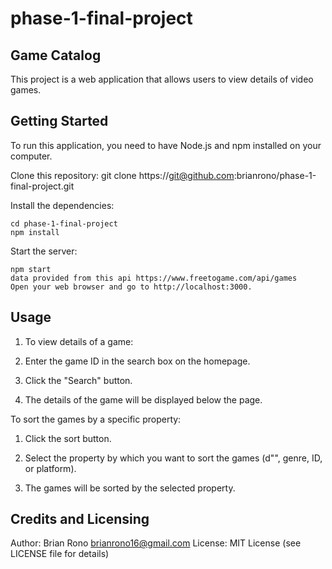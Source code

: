 # phase-1-final-project
## Game Catalog
This project is a web application that allows users to view details of video games.

## Getting Started
To run this application, you need to have Node.js and npm installed on your computer.

Clone this repository:
git clone https://git@github.com:brianrono/phase-1-final-project.git

 Install the dependencies:

    cd phase-1-final-project
    npm install

 Start the server:

    npm start
    data provided from this api https://www.freetogame.com/api/games
    Open your web browser and go to http://localhost:3000.

## Usage
1. To view details of a game:

2. Enter the game ID in the search box on the homepage.

3. Click the "Search" button.

4. The details of the game will be displayed below the page.

 To sort the games by a specific property:

1. Click the sort button.

2. Select the property by which you want to sort the games (d"", genre, ID, or platform).

3. The games will be sorted by the selected property.


## Credits and Licensing
Author: Brian Rono
brianrono16@gmail.com
License: MIT License (see LICENSE file for details)